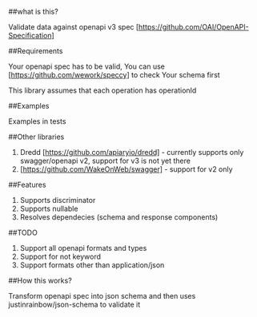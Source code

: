 ##what is this? 

Validate data against openapi v3 spec [https://github.com/OAI/OpenAPI-Specification]

##Requirements

Your openapi spec has to be valid, You can use [https://github.com/wework/speccy] to check Your schema first

This library assumes that each operation has operationId

##Examples

Examples in tests

##Other libraries

1. Dredd [https://github.com/apiaryio/dredd] - currently supports only swagger/openapi v2, support for v3 is not yet there
2. [https://github.com/WakeOnWeb/swagger] - support for v2 only 

##Features

1. Supports discriminator
2. Supports nullable
3. Resolves dependecies (schema and response components)

##TODO

1. Support all openapi formats and types
2. Support for not keyword
3. Support formats other than application/json

##How this works?

Transform openapi spec into json schema and then uses justinrainbow/json-schema to validate it